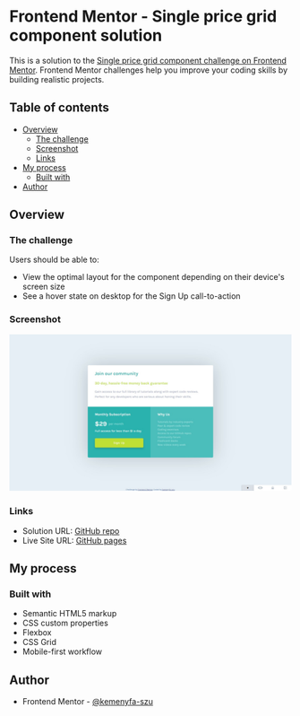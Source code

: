 # Frontend Mentor - Single price grid component solution

This is a solution to the [Single price grid component challenge on Frontend Mentor](https://www.frontendmentor.io/challenges/single-price-grid-component-5ce41129d0ff452fec5abbbc). Frontend Mentor challenges help you improve your coding skills by building realistic projects.

## Table of contents

- [Overview](#overview)
  - [The challenge](#the-challenge)
  - [Screenshot](#screenshot)
  - [Links](#links)
- [My process](#my-process)
  - [Built with](#built-with)
- [Author](#author)

## Overview

### The challenge

Users should be able to:

- View the optimal layout for the component depending on their device's screen size
- See a hover state on desktop for the Sign Up call-to-action

### Screenshot

![Screenshot](./screenshot/screenshot.jpg)

### Links

- Solution URL: [GitHub repo](https://github.com/kemenyfa-szu/frontendmentor-020-price-grid)
- Live Site URL: [GitHub pages](https://kemenyfa-szu.github.io/frontendmentor-020-price-grid)

## My process

### Built with

- Semantic HTML5 markup
- CSS custom properties
- Flexbox
- CSS Grid
- Mobile-first workflow

## Author

- Frontend Mentor - [@kemenyfa-szu](https://www.frontendmentor.io/profile/kemenyfa-szu)
